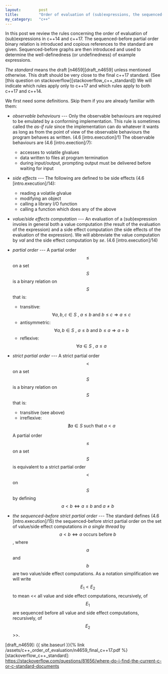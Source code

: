 ```yaml
---
layout:        post
title:         "Order of evaluation of (sub)expressions, the sequenced-before partial order and sequenced-before graphs in c++14/17"
my_category:   "c++"
---
```

In this post we review the rules concerning the order of evaluation of (sub)expressions in c++14 and c++17.
The sequenced-before partial order binary relation is introduced and copious references to the standard are given.
Sequenced-before graphs are then introduced and used to determine the well-definedness (or undefinedness)
of example expressions.

*The standard* means the draft [n4659][draft_n4659] unless mentioned otherwise. 
This draft should be very close to the final c++17 standard.
(See [this question on stackoverflow][stackoverflow_c++_standard])
We will indicate which rules apply only to c++17 and which rules apply to both
c++17 and c++14.

We first need some definitions. Skip them if you are already familiar with them:

 - *observable behaviours* ---
   Only the observable behaviours are required to be emulated by a conforming
   implementation. This rule is sometimes called the *as-if rule* since
   the implementation can do whatever it wants as long as from the point of view
   of the observable behaviours the program behaves as written. (4.6 [intro.execution]/1)
   The observable behaviours are (4.6 [intro.exection]/7):
    - accesses to volatile glvalues
    - data written to files at program termination
    - during input/output, prompting output must be delivered before waiting for input

 - *side effects* ---
   The following are defined to be side effects (4.6 [intro.execution]/14):
    - reading a volatile glvalue
    - modifying an object
    - calling a library I/O function
    - calling a function which does any of the above

 - *value/side effects computation* ---
   An evaluation of a (sub)expression involes in general both a value computation
   (the result of the evaluation of the expression) and a side effect computation
   (the side effects of the evaluation of the expression).
   We will abbreviate the value computation by *val* and the side effect computation
   by *se*. (4.6 [intro.execution]/14)

 - *partial order* ---
   A partial order $$\leq$$ on a set $$S$$ is a binary relation on $$S$$ that is:
   - transitive: $$ \forall a,b,c \in S \text{ , } a \leq b \text{ and } b \leq c \Rightarrow a \leq c $$
   - antisymmetric: $$ \forall a,b \in S \text{ , } a \leq b \text{ and } b \leq a \Rightarrow a = b$$
   - reflexive: $$ \forall a \in S \text{ , } a \leq a $$

 - *strict partial order* ---
   A strict partial order $$ < $$ on a set $$S$$ is a binary relation on $$S$$ that is:
   - transitive (see above)
   - irreflexive: $$ \nexists a \in S \text{ such that } a < a $$
   
   A partial order $$\leq$$ on a set $$S$$ is equivalent to a strict partial order $$ < $$ on $$S$$
   by defining $$ a < b \Leftrightarrow a \leq b \text{ and } a \neq b $$

 - *the sequenced-before strict partial order* ---
   The standard defines (4.6 [intro.execution]/15) the sequenced-before strict partial order on
   the set of value/side effect computations *in a single thread* by $$ a < b \Leftrightarrow a \text{ occurs before } b $$,
   where $$a$$ and $$b$$ are two value/side effect computations. As a notation simplification we will write $$E_1 < E_2$$
   to mean << all value and side effect computations, recursively, of $$E_1$$ are sequenced before
   all value and side effect computations, recursively, of $$E_2$$ >>.

<!-- kramdown links defs -->
[draft_n4659]: {{ site.baseurl }}{% link /assets/c++_order_of_evaluation/n4659_final_c++17.pdf %}
[stackoverflow_c++_standard]: https://stackoverflow.com/questions/81656/where-do-i-find-the-current-c-or-c-standard-documents
